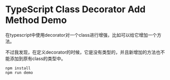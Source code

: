 TypeScript Class Decorator Add Method Demo
===========================================

在typescript中使用decorator对一个class进行增强，比如可以给它增加一个方法。

不过我发现，在定义decorator的时候，它是没有类型的，并且新增加的方法也不能添加到原有class的类型中。

```
npm install
npm run demo
```

